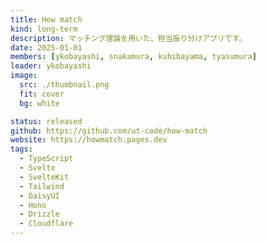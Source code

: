 ```yaml
---
title: How match
kind: long-term
description: マッチング理論を用いた、担当振り分けアプリです。
date: 2025-01-01
members: [ykobayashi, snakamura, kshibayama, tyasumura]
leader: ykobayashi
image:
  src: ./thumbnail.png
  fit: cover
  bg: white

status: released
github: https://github.com/ut-code/how-match
website: https://howmatch.pages.dev
tags:
  - TypeScript
  - Svelte
  - SvelteKit
  - Tailwind
  - DaisyUI
  - Hono
  - Drizzle
  - Cloudflare
---
```


